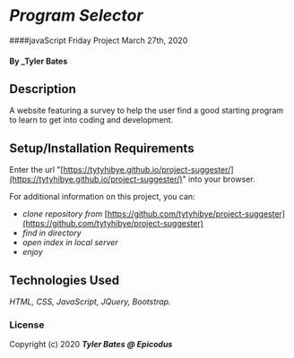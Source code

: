 ﻿# _Program Selector_

####javaScript Friday Project March 27th, 2020

#### By _Tyler Bates

## Description

A website featuring a survey to help the user find a good starting program to learn to get into coding and development.

## Setup/Installation Requirements

Enter the url "[https://tytyhibye.github.io/project-suggester/](https://tytyhibye.github.io/project-suggester/)" into your browser.

For additional information on this project, you can:
* _clone repository from_ [https://github.com/tytyhibye/project-suggester](https://github.com/tytyhibye/project-suggester)
* _find in directory_
* _open index in local server_
* _enjoy_


## Technologies Used

_HTML, CSS, JavaScript, JQuery, Bootstrap._

### License


Copyright (c) 2020 **_Tyler Bates @ Epicodus_**
```
